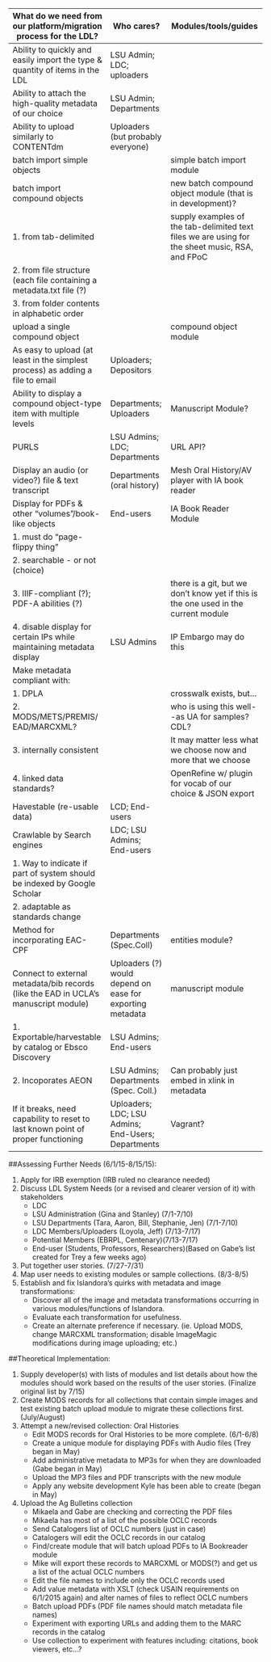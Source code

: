 What do we need from our platform/migration process for the LDL? | Who cares? | Modules/tools/guides
------------ |------------ |------------
Ability to quickly and easily import the type & quantity of items in the LDL | LSU Admin; LDC; uploaders |
Ability to attach the high-quality metadata of our choice | LSU Admin; Departments| 
Ability to upload similarly to CONTENTdm | Uploaders (but probably everyone)  |
   batch import simple objects|| simple batch import module
    batch import compound objects | | new batch compound object module (that is in development)?
   		1. from tab-delimited | | supply examples of the tab-delimited text files we are using for the sheet music, RSA, and FPoC
2. from file structure (each file containing a metadata.txt file (?)||
3. from folder contents in alphabetic order| |
    upload a single compound object | | compound object module
As easy to upload (at least in the simplest process) as adding a file to email | Uploaders; Depositors|
Ability to display a compound object-type item with multiple levels | Departments; Uploaders | Manuscript Module?
PURLS | LSU Admins; LDC; Departments | URL API?
Display an audio (or video?) file & text transcript | Departments (oral history) | Mesh Oral History/AV player with IA book reader
Display for PDFs & other “volumes”/book-like objects | End-users | IA Book Reader Module
1. must do “page-flippy thing” ||
2. searchable - or not (choice) ||
3. IIIF-compliant (?); PDF-A abilities (?)|| there is a git, but we don’t know yet if this is the one used in the current module
4. disable display for certain IPs while maintaining metadata display | LSU Admins | IP Embargo may do this
Make metadata compliant with: | |
1. DPLA| |crosswalk exists, but…
2. MODS/METS/PREMIS/ EAD/MARCXML? | |who is using this well--as UA for samples? CDL?
3. internally consistent| | It may matter less what we choose now and more that we choose
4. linked data standards? | | OpenRefine w/ plugin for vocab of our choice & JSON export
Havestable (re-usable data) |LCD; End-users|
Crawlable by Search engines | LDC; LSU Admins; End-users|
1. Way to indicate if part of system should be indexed by Google Scholar||
2. adaptable as standards change||
Method for incorporating EAC-CPF|Departments (Spec.Coll) |entities module?
Connect to external metadata/bib records (like the EAD in UCLA’s manuscript module) |Uploaders (?) would depend on ease for exporting metadata|manuscript module
1. Exportable/harvestable by  catalog or Ebsco Discovery| LSU Admins; End-users|
2. Incoporates AEON|LSU Admins; Departments (Spec. Coll.) |Can probably just embed in xlink in metadata
If it breaks, need capability to reset to last known point of proper functioning|Uploaders; LDC; LSU Admins; End-Users; Departments | Vagrant?

##Assessing Further Needs (6/1/15-8/15/15):
1. Apply for IRB exemption (IRB ruled no clearance needed)
2. Discuss LDL System Needs (or a revised and clearer version of it) with stakeholders
   * LDC
   * LSU Administration (Gina and Stanley) (7/1-7/10)
   * LSU Departments (Tara, Aaron, Bill, Stephanie, Jen) (7/1-7/10)
   * LDC Members/Uploaders (Loyola, Jeff) (7/13-7/17)
   * Potential Members (EBRPL, Centenary)(7/13-7/17)
   * End-user (Students, Professors, Researchers)(Based on Gabe’s list created for Trey a few weeks ago)
3. Put together user stories. (7/27-7/31)
4. Map user needs to existing modules or sample collections. (8/3-8/5)
5. Establish and fix Islandora’s quirks with metadata and image transformations:
     * Discover all of the image and metadata transformations occurring in various modules/functions of Islandora.
     * Evaluate each transformation for usefulness. 
     * Create an alternate preference if necessary. (ie. Upload MODS, change MARCXML transformation; disable ImageMagic modifications during image uploading; etc.) 


##Theoretical Implementation:
1. Supply developer(s) with lists of modules and list details about how the modules should work based on the results of the user stories. (Finalize original list by 7/15)
2. Create MODS records for all collections that contain simple images and test existing batch upload module to migrate these collections first. (July/August)
3. Attempt a new/revised collection: Oral Histories
      * Edit MODS records for Oral Histories to be more complete. (6/1-6/8)
      * Create a unique module for displaying PDFs with Audio files (Trey began in May)
      * Add administrative metadata to MP3s for when they are downloaded (Gabe began in May)
      * Upload the MP3 files and PDF transcripts with the new module
      * Apply any website development Kyle has been able to create (began in May)
4. Upload the Ag Bulletins collection
     * Mikaela and Gabe are checking and correcting the PDF files
     * Mikaela has most of a list of the possible OCLC records
     * Send Catalogers list of OCLC numbers (just in case)
     * Catalogers will edit the OCLC records in our catalog
     * Find/create module that will batch upload PDFs to IA Bookreader module
     * Mike will export these records to MARCXML or MODS(?) and get us a list of the actual OCLC numbers
     * Edit the file names to include only the OCLC records used
     * Add value metadata with XSLT (check USAIN requirements on 6/1/2015 again) and alter names of files to reflect OCLC numbers
     * Batch upload PDFs (PDF file names should match metadata file names)
     * Experiment with exporting URLs and adding them to the MARC records in the catalog
     * Use collection to experiment with features including: citations, book viewers, etc…?